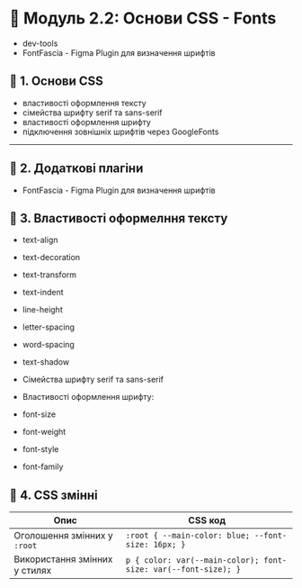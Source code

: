 # 📌 Модуль 2.2: Основи CSS - Fonts

- dev-tools
- FontFascia - Figma Plugin для визначення шрифтів

## 🔹 1. Основи CSS
- властивості оформлення тексту
- сімейства шрифту serif та sans-serif
- властивості оформлення шрифту
- підключення зовнішніх шрифтів через GoogleFonts

---

## 🔹 2. Додаткові плагіни

- FontFascia - Figma Plugin для визначення шрифтів

## 🔹 3. Властивості оформелння тексту 

- text-align
- text-decoration
- text-transform
- text-indent
- line-height
- letter-spacing
- word-spacing
- text-shadow
- Сімейства шрифту serif та sans-serif

- Властивості оформлення шрифту:  

- font-size
- font-weight
- font-style
- font-family

## 🔹 4. CSS змінні

| Опис                            | CSS код                                                      |
|---------------------------------|--------------------------------------------------------------|
| Оголошення змінних у `:root`    | `:root { --main-color: blue; --font-size: 16px; }`           |
| Використання змінних у стилях   | `p { color: var(--main-color); font-size: var(--font-size); }` |
